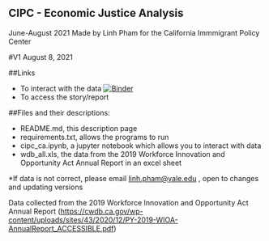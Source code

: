 ## CIPC - Economic Justice Analysis 
June-August 2021 
Made by Linh Pham for the California Immmigrant Policy Center 

#V1 August 8, 2021 

##Links

- To interact with the data [![Binder](https://mybinder.org/badge_logo.svg)](https://mybinder.org/v2/gh/linhtpham09/cipc/main?filepath=cipc_ca.ipynb)
- To access the story/report 

##Files and their descriptions: 
- README.md, this description page 
- requirements.txt, allows the programs to run 
- cipc_ca.ipynb, a jupyter notebook which allows you to interact with data 
- wdb_all.xls, the data from the 2019 Workforce Innovation and Opportunity Act Annual Report in an excel sheet 

*If data is not correct, please email linh.pham@yale.edu , open to changes and updating versions 

Data collected from the 2019 Workforce Innovation and Opportunity Act Annual Report (https://cwdb.ca.gov/wp-content/uploads/sites/43/2020/12/PY-2019-WIOA-AnnualReport_ACCESSIBLE.pdf) 
